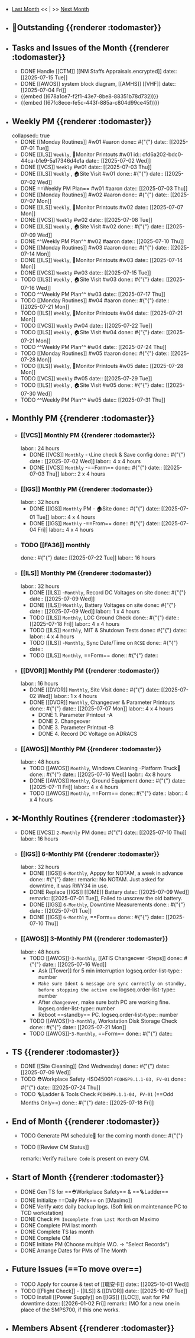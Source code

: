 - [Last Month]([[Monthly/2025-06]]) << | >> [Next Month]([[Monthly/2025-08]])
- ## 📌Outstanding {{renderer :todomaster}}
- ## Tasks and Issues of the Month {{renderer :todomaster}}
	- DONE Handle [[CTM]] [[NM Staffs Appraisals.encrypted]]
	  date:: [[2025-07-15 Tue]]
	- DONE [[AWOS]] system block diagram, [[AMHS]] [[VHF]]
	  date:: [[2025-07-04 Fri]]
	- {{embed ((678a1ce7-f2f1-43e7-8be8-88351b78d732))}}
	- {{embed ((67fc8ece-fe5c-443f-885a-c804d99ce45f))}}
- ## Weekly PM {{renderer :todomaster}}
  collapsed:: true
	- DONE [[Monday Routines]] #w01 #aaron 
	  done:: #{"{"}
	  date:: [[2025-07-01 Tue]]
	- DONE [[ILS]] `Weekly`, 📄Monitor Printouts #w01
	  id:: cfd6a202-bdc0-44ca-b1e9-5a17346d4e1a
	  date:: [[2025-07-02 Wed]]
	- DONE [[VCS]] `Weekly` #w01
	  date:: [[2025-07-03 Thu]]
	- DONE [[ILS]] `Weekly` ,  🏠️Site Visit #w01
	  done:: #{"{"}
	  date:: [[2025-07-02 Wed]]
	- DONE  ==Weekly PM Plan== #w01 #aaron 
	  date:: [[2025-07-03 Thu]]
	- DONE [[Monday Routines]] #w02 #aaron 
	  done:: #{"{"}
	  date:: [[2025-07-07 Mon]]
	- DONE  [[ILS]] `Weekly`, 📄Monitor Printouts  #w02
	  date:: [[2025-07-07 Mon]]
	- DONE  [[VCS]] `Weekly` #w02
	  date:: [[2025-07-08 Tue]]
	- DONE  [[ILS]] `Weekly` ,  🏠️Site Visit #w02
	  done:: #{"{"}
	  date:: [[2025-07-09 Wed]]
	- DONE  ^^Weekly PM Plan^^ #w02 #aaron 
	  date:: [[2025-07-10 Thu]]
	- DONE [[Monday Routines]] #w03 #aaron 
	  done:: #{"{"}
	  date:: [[2025-07-14 Mon]]
	- DONE [[ILS]] `Weekly`, 📄Monitor Printouts #w03 
	  date:: [[2025-07-14 Mon]]
	- DONE [[VCS]] `Weekly` #w03
	  date:: [[2025-07-15 Tue]]
	- TODO [[ILS]] `Weekly` ,  🏠️Site Visit #w03
	  done:: #{"{"}
	  date:: [[2025-07-16 Wed]]
	- TODO ^^Weekly PM Plan^^ #w03 
	  date:: [[2025-07-17 Thu]]
	- TODO [[Monday Routines]] #w04 #aaron 
	  done:: #{"{"}
	  date:: [[2025-07-21 Mon]]
	- TODO [[ILS]] `Weekly`, 📄Monitor Printouts #w04
	  date:: [[2025-07-21 Mon]]
	- TODO [[VCS]] `Weekly` #w04
	  date:: [[2025-07-22 Tue]]
	- TODO [[ILS]] `Weekly` ,  🏠️Site Visit #w04
	  done:: #{"{"}
	  date:: [[2025-07-21 Mon]]
	- TODO ^^Weekly PM Plan^^ #w04 
	  date:: [[2025-07-24 Thu]]
	- TODO [[Monday Routines]] #w05 #aaron 
	  done:: #{"{"}
	  date:: [[2025-07-28 Mon]]
	- TODO [[ILS]] `Weekly`, 📄Monitor Printouts #w05 
	  date:: [[2025-07-28 Mon]]
	- TODO [[VCS]] `Weekly` #w05
	  date:: [[2025-07-29 Tue]]
	- TODO [[ILS]] `Weekly` ,  🏠️Site Visit #w05
	  done:: #{"{"}
	  date:: [[2025-07-30 Wed]]
	- TODO ^^Weekly PM Plan^^ #w05 
	  date:: [[2025-07-31 Thu]]
- ## Monthly PM {{renderer :todomaster}}
	- ### [[VCS]] Monthly PM {{renderer :todomaster}}
	  labor:: 24 hours
		- DONE [[VCS]] `Monthly` - 📞Line check & Save config
		  done:: #{"{"}
		  date:: [[2025-07-02 Wed]]
		  labor::  4 x 4 hours
		- DONE [[VCS]] `Monthly` -==Form== 
		  done:: #{"{"}
		  date:: [[2025-07-03 Thu]]
		  labor::  2 x 4 hours
	- ### [[IGS]] Monthly PM {{renderer :todomaster}}
	  labor:: 32 hours
		- DONE [[IGS]] `Monthly` PM - 🏠️Site
		  done:: #{"{"}
		  date:: [[2025-07-01 Tue]]
		  labor:: 4 x 4 hours
		- DONE [[IGS]] `Monthly` -==From== 
		  done:: #{"{"}
		  date:: [[2025-07-04 Fri]]
		  labor::  4 x 4 hours
	- ### TODO [[FA36]] monthly 
	  done:: #{"{"}
	  date:: [[2025-07-22 Tue]]
	  labor:: 16 hours
	- ### [[ILS]] Monthly PM {{renderer :todomaster}}
	  labor:: 32 hours
		- DONE [[ILS]] -`Monthly`, Record DC Voltages on site 
		  done:: #{"{"}
		  date:: [[2025-07-09 Wed]]
		- DONE [[ILS]]-`Monthly`, Battery Voltages on site 
		  done:: #{"{"}
		  date:: [[2025-07-09 Wed]]
		  labor:: 1 x 4 hours
		- TODO [[ILS]] `Monthly`, LOC Ground Check 
		  done:: #{"{"}
		  date:: [[2025-07-18 Fri]]
		  labor:: 4 x 4 hours
		- TODO [[ILS]] `Monthly`, MIT & Shutdown Tests 
		  done:: #{"{"}
		  date:: 
		  labor:: 4 x 4 hours
		- TODO [[ILS]] -`Monthly`, Sync Date/Time on `RCSE` 
		  done:: #{"{"}
		  date::
		- TODO [[ILS]] `Monthly`, ==Form== 
		  done:: #{"{"}
		  date::
	- ### [[DVOR]] Monthly PM {{renderer :todomaster}}
	  labor:: 16 hours
		- DONE [[DVOR]] `Monthly`, Site Visit
		  done:: #{"{"}
		  date:: [[2025-07-02 Wed]]
		  labor:: 1 x 4 hours
		- DONE [[DVOR]] `Monthly`, Changeover & Parameter Printouts
		  done:: #{"{"}
		  date:: [[2025-07-07 Mon]]
		  labor:: 4 x 4 hours
			- DONE 1. Parameter Printout -A
			- DONE 2. Changeover
			- DONE 3. Parameter Printout -B
			- DONE 4. Record DC Voltage on ADRACS
	- ### [[AWOS]] Monthly PM {{renderer :todomaster}}
	  labor:: 48 hours
		- TODO [[AWOS]] `Monthly`, Windows Cleaning -Platform Truck🚛
		  done:: #{"{"}
		  date:: [[2025-07-16 Wed]]
		  laobr:: 4x 8 hours
		- DONE [[AWOS]] `Monthly`, Ground Equipment
		  done:: #{"{"}
		  date:: [[2025-07-11 Fri]]
		  labor:: 4 x 4 hours
		- TODO [[AWOS]] `Monthly`, ==Form== 
		  done:: #{"{"}
		  date:: 
		  labor:: 4 x 4 hours
- ## ❌-Monthly Routines {{renderer :todomaster}}
	- DONE [[VCS]] `2-Monthly` PM 
	  done:: #{"{"}
	  date:: [[2025-07-10 Thu]]
	  labor:: 16 hours
	- ### [[IGS]] 6-Monthly PM {{renderer :todomaster}}
	  labor:: 32 hours
		- DONE [[IGS]] `6-Monthly`, Apppy for NOTAM, a week in advance 
		  done:: #{"{"}
		  date::
		  remark:: No NOTAM. Just asked for downtime, it was RWY34 in use.
		- DONE Replace [[IGS]] [[DME]] Battery
		  date:: [[2025-07-09 Wed]]
		  remark:: [[2025-07-01 Tue]], Failed to unscrew the old battery.
		- DONE [[IGS]] `6-Monthly`, Downtime Measurements
		  done:: #{"{"}
		  date:: [[2025-07-01 Tue]]
		- DONE [[IGS]] `6-Monthly`, ==Form==
		  done:: #{"{"}
		  date:: [[2025-07-10 Thu]]
	- ### [[AWOS]] 3-Monthly PM {{renderer :todomaster}}
	  labor:: 48 hours
		- TODO [[AWOS]]-`3-Monthly`, [[ATIS Changeover -Steps]] 
		  done:: #{"{"}
		  date:: [[2025-07-16 Wed]]
			- Ask [[Tower]] for 5 min interruption
			  logseq.order-list-type:: number
			- `Make sure Ident & message are sync correctly on standby, before stopping the active one`
			  logseq.order-list-type:: number
			- After `changeover`, make sure both PC are working fine.
			  logseq.order-list-type:: number
			- Reboot ==standby== PC.
			  logseq.order-list-type:: number
		- TODO [[AWOS]]-`3-Monthly`, Workstation Disk Storage Check
		  done:: #{"{"}
		  date:: [[2025-07-21 Mon]]
		- TODO [[AWOS]]-`3-Monthly`, ==Form==
		  done:: #{"{"}
		  date::
- ## TS {{renderer :todomaster}}
	- DONE [[Site Cleaning]] (2nd Wednesday) 
	  done:: #{"{"}
	  date:: [[2025-07-09 Wed]]
	- TODO ⛑️Workplace Safety -ISO45001 `FCOHSP9.1.1-03, FV-01`
	  done:: #{"{"}
	  date:: [[2025-07-24 Thu]]
	- TODO 🪜Ladder & Tools Check `FCOHSP9.1.1-04, FV-01` (==Odd Months Only==) 
	  done:: #{"{"}
	  date:: [[2025-07-18 Fri]]
- ## End of Month {{renderer :todomaster}}
	- TODO Generate PM schedule📅 for the coming month
	  done:: #{"{"}
	- TODO [[Review CM Status]]
	  
	  remark:: Verify `Failure Code` is present on every CM.
- ## Start of Month {{renderer :todomaster}}
	- DONE Gen TS for ==⛑️Workplace Safety== & ==🪜Ladder==
	- DONE Initialize ==Daily PMs== on [[Maximo]]
	- DONE Verify `AWOS` daily backup logs. (Soft link on maintenance PC to TCD workstation)
	- DONE Check `PM Incomplete from Last Month` on Maximo
	- DONE Complete PM last month
	- DONE Complete TS las month
	- DONE Complete CM
	- DONE Initiate PM (Choose multiple W.O. -> "Select Records")
	- DONE Arrange Dates for PMs of The Month
- ## Future Issues (==To move over==)
	- TODO Apply for course & test of [[職安卡]]
	  date:: [[2025-10-01 Wed]]
	- TODO [[Flight Check]] - [[ILS]] & [[DVOR]]
	  date:: [[2025-10-07 Tue]]
	- TODO Install [[Power Supply]] on [[IGS]] [[LOC]], wait for PM downtime
	  date:: [[2026-01-02 Fri]]
	  remark:: IMO for a new one in place of the SMPS700, if this one works.
- ## Members Absent {{renderer :todomaster}}